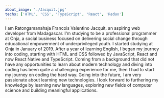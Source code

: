 ```yaml
---
about_image: './Jacquit.jpg'
techs: ['HTML', 'CSS', 'TypeScript', 'React', 'Redux']
---
```


I am Ratongamanahaja Francois Valentino Jacquit, an aspiring web developer from Madagascar. I'm studying to be a professional programmer at Onja, a social business focused on delivering social change through educational empowerment of underprivileged youth. I started studying at Onja in January of 2019. After a year of learning English, I began my journey into coding, starting with HTML and CSS followed by JavaScript, React and now React Native and TypeScript. Coming from a background that did not have any opportunities to learn about modern technology and diving into coding has been quite a challenging experience for me, then I had to start my journey on coding the hard way. Going into the future, I am very passionate about learning new technologies. I look forward to furthering my knowledge by learning new languages, exploring new fields of computer science and building meaningful applications.
